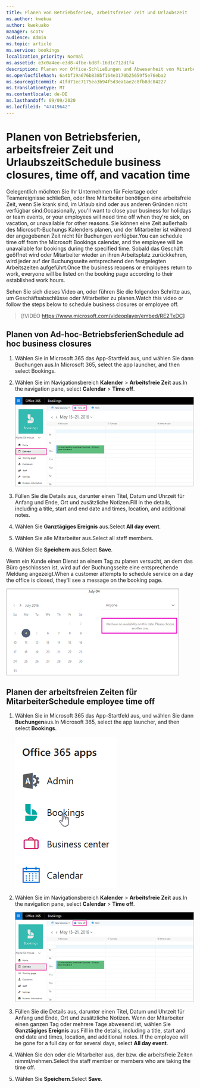 ```yaml
---
title: Planen von Betriebsferien, arbeitsfreier Zeit und Urlaubszeit
ms.author: kwekua
author: kwekuako
manager: scotv
audience: Admin
ms.topic: article
ms.service: bookings
localization_priority: Normal
ms.assetid: e3c0a4ee-e3d8-4fbe-bd8f-16d1c712d1f4
description: Planen von Office-Schließungen und Abwesenheit von Mitarbeitern aus dem Buchungskalender, sodass Mitarbeiter während der angegebenen Zeiträume als nicht verfügbar markiert sind.
ms.openlocfilehash: 6a4bf19a676b838bf164e3170b25659f5e76eba2
ms.sourcegitcommit: 41fd71ec7175ea3b94f5d3ea1ae2c8fb8dc84227
ms.translationtype: MT
ms.contentlocale: de-DE
ms.lasthandoff: 09/09/2020
ms.locfileid: "47419642"
---
```

# <a name="schedule-business-closures-time-off-and-vacation-time"></a><span data-ttu-id="c6f39-103">Planen von Betriebsferien, arbeitsfreier Zeit und Urlaubszeit</span><span class="sxs-lookup"><span data-stu-id="c6f39-103">Schedule business closures, time off, and vacation time</span></span>

<span data-ttu-id="c6f39-104">Gelegentlich möchten Sie Ihr Unternehmen für Feiertage oder Teamereignisse schließen, oder Ihre Mitarbeiter benötigen eine arbeitsfreie Zeit, wenn Sie krank sind, im Urlaub sind oder aus anderen Gründen nicht verfügbar sind.</span><span class="sxs-lookup"><span data-stu-id="c6f39-104">Occasionally, you'll want to close your business for holidays or team events, or your employees will need time off when they're sick, on vacation, or unavailable for other reasons.</span></span> <span data-ttu-id="c6f39-105">Sie können eine Zeit außerhalb des Microsoft-Buchungs Kalenders planen, und der Mitarbeiter ist während der angegebenen Zeit nicht für Buchungen verfügbar.</span><span class="sxs-lookup"><span data-stu-id="c6f39-105">You can schedule time off from the Microsoft Bookings calendar, and the employee will be unavailable for bookings during the specified time.</span></span> <span data-ttu-id="c6f39-106">Sobald das Geschäft geöffnet wird oder Mitarbeiter wieder an ihren Arbeitsplatz zurückkehren, wird jeder auf der Buchungsseite entsprechend den festgelegten Arbeitszeiten aufgeführt.</span><span class="sxs-lookup"><span data-stu-id="c6f39-106">Once the business reopens or employees return to work, everyone will be listed on the booking page according to their established work hours.</span></span>

<span data-ttu-id="c6f39-107">Sehen Sie sich dieses Video an, oder führen Sie die folgenden Schritte aus, um Geschäftsabschlüsse oder Mitarbeiter zu planen.</span><span class="sxs-lookup"><span data-stu-id="c6f39-107">Watch this video or follow the steps below to schedule business closures or employee off.</span></span>

> [!VIDEO https://www.microsoft.com/videoplayer/embed/RE2TxDC]

## <a name="schedule-ad-hoc-business-closures"></a><span data-ttu-id="c6f39-108">Planen von Ad-hoc-Betriebsferien</span><span class="sxs-lookup"><span data-stu-id="c6f39-108">Schedule ad hoc business closures</span></span>

1. <span data-ttu-id="c6f39-109">Wählen Sie in Microsoft 365 das App-Startfeld aus, und wählen Sie dann Buchungen aus.</span><span class="sxs-lookup"><span data-stu-id="c6f39-109">In Microsoft 365, select the app launcher, and then select Bookings.</span></span>

1. <span data-ttu-id="c6f39-110">Wählen Sie im Navigationsbereich **Kalender** \> **Arbeitsfreie Zeit** aus.</span><span class="sxs-lookup"><span data-stu-id="c6f39-110">In the navigation pane, select **Calendar** \> **Time off**.</span></span>

   ![Bild der Buchungen Kalenderansicht und Schaltfläche für den Zeitaufwand](../media/bookings-calendar-timeoff.png)

1. <span data-ttu-id="c6f39-112">Füllen Sie die Details aus, darunter einen Titel, Datum und Uhrzeit für Anfang und Ende, Ort und zusätzliche Notizen.</span><span class="sxs-lookup"><span data-stu-id="c6f39-112">Fill in the details, including a title, start and end date and times, location, and additional notes.</span></span>

1. <span data-ttu-id="c6f39-113">Wählen Sie **Ganztägiges Ereignis** aus.</span><span class="sxs-lookup"><span data-stu-id="c6f39-113">Select **All day event**.</span></span>

1. <span data-ttu-id="c6f39-114">Wählen Sie alle Mitarbeiter aus.</span><span class="sxs-lookup"><span data-stu-id="c6f39-114">Select all staff members.</span></span>

1. <span data-ttu-id="c6f39-115">Wählen Sie **Speichern** aus.</span><span class="sxs-lookup"><span data-stu-id="c6f39-115">Select **Save**.</span></span>

<span data-ttu-id="c6f39-116">Wenn ein Kunde einen Dienst an einem Tag zu planen versucht, an dem das Büro geschlossen ist, wird auf der Buchungsseite eine entsprechende Meldung angezeigt.</span><span class="sxs-lookup"><span data-stu-id="c6f39-116">When a customer attempts to schedule service on a day the office is closed, they'll see a message on the booking page.</span></span>

   ![Bild der Beispielmeldung, die der Kunde sieht, wenn er versucht zu buchen, während der Zeit Weg ist](../media/bookings-timeoff-message.png)

## <a name="schedule-employee-time-off"></a><span data-ttu-id="c6f39-118">Planen der arbeitsfreien Zeiten für Mitarbeiter</span><span class="sxs-lookup"><span data-stu-id="c6f39-118">Schedule employee time off</span></span>

1. <span data-ttu-id="c6f39-119">Wählen Sie in Microsoft 365 das App-Startfeld aus, und wählen Sie dann **Buchungen**aus.</span><span class="sxs-lookup"><span data-stu-id="c6f39-119">In Microsoft 365, select the app launcher, and then select **Bookings**.</span></span>

   ![Bild des App-Startprogramms](../media/bookings-applauncher.png)

1. <span data-ttu-id="c6f39-121">Wählen Sie im Navigationsbereich **Kalender** \> **Arbeitsfreie Zeit** aus.</span><span class="sxs-lookup"><span data-stu-id="c6f39-121">In the navigation pane, select **Calendar** \> **Time off**.</span></span>

   ![Bild der Buchungen Kalenderansicht und Schaltfläche für den Zeitaufwand](../media/bookings-calendar-timeoff.png)

1. <span data-ttu-id="c6f39-p102">Füllen Sie die Details aus, darunter einen Titel, Datum und Uhrzeit für Anfang und Ende, Ort und zusätzliche Notizen. Wenn der Mitarbeiter einen ganzen Tag oder mehrere Tage abwesend ist, wählen Sie **Ganztägiges Ereignis** aus.</span><span class="sxs-lookup"><span data-stu-id="c6f39-p102">Fill in the details, including a title, start and end date and times, location, and additional notes. If the employee will be gone for a full day or for several days, select **All day event**.</span></span>

1. <span data-ttu-id="c6f39-125">Wählen Sie den oder die Mitarbeiter aus, der bzw. die arbeitsfreie Zeiten nimmt/nehmen.</span><span class="sxs-lookup"><span data-stu-id="c6f39-125">Select the staff member or members who are taking the time off.</span></span>

1. <span data-ttu-id="c6f39-126">Wählen Sie **Speichern**.</span><span class="sxs-lookup"><span data-stu-id="c6f39-126">Select **Save**.</span></span>
